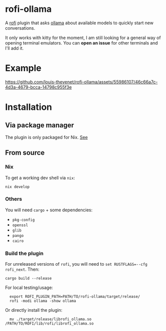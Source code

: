 # rofi-ollama
A [rofi](https://github.com/davatorium/rofi) plugin that asks [ollama](https://github.com/ollama/ollama) about available models to quickly start new conversations.

It only works with kitty for the moment, I am still looking for a general way of opening terminal emulators. You can **open an issue** for other terminals and I'll add it. 

# Example
https://github.com/louis-thevenet/rofi-ollama/assets/55986107/46c66a7c-4d3a-4679-bcca-14798c955f3e

# Installation
## Via package manager
  The plugin is only packaged for Nix. [See](https://github.com/louis-thevenet/nixos-config/blob/2c745bbaf16ae9ec1d105daefe9c7b5cd544e9cf/home/louis/optional/wayland-wm/rofi-ollama/default.nix)

## From source
### Nix
To get a working dev shell via `nix`:

    nix develop

### Others
You will need `cargo` + some dependencies:
- `pkg-config`
- `openssl`
- `glib`
- `pango`
- `cairo`

### Build the plugin
For unreleased versions of `rofi`, you will need to `set RUSTFLAGS=--cfg rofi_next`.
Then:

    cargo build --release

For local testing/usage:

      export ROFI_PLUGIN_PATH=PATH/TO/rofi-ollama/target/release/   
      rofi -modi ollama -show ollama

Or directly install the plugin:

      mv ./target/release/librofi_ollama.so /PATH/TO/ROFI/lib/rofi/librofi_ollama.so
